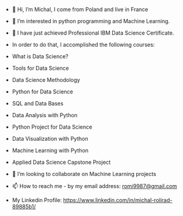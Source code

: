 - 👋 Hi, I’m Michal, I come from Poland and live in France
- 👀 I’m interested in python programming and Machine Learning.

- 🌱 I have just achieved Professional IBM Data Science Certificate. 
- In order to do that, I accomplished the following courses: 
- What is Data Science?
- Tools for Data Science
- Data Science Methodology
- Python for Data Science
- SQL and Data Bases
- Data Analysis with Python
- Python Project for Data Science
- Data Visualization with Python
- Machine Learning with Python
- Applied Data Science Capstone Project

- 💞️ I’m looking to collaborate on Machine Learning projects
- 📫 How to reach me - by my email address: romi9987@gmail.com
- My Linkedin Profile: https://www.linkedin.com/in/michal-rolirad-89885b1/ 
